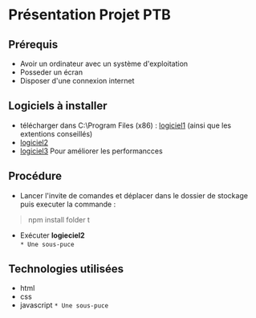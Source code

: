 # Présentation Projet PTB

## Prérequis
* Avoir un ordinateur avec un système d'exploitation
* Posseder un écran
* Disposer d'une connexion internet

## Logiciels à installer
* télécharger dans C:\Program Files (x86) : [logiciel1](http://www.simplonline.com)
(ainsi que les extentions conseillés)
* [logiciel2](https://docs.github.com/en/get-started/writing-on-github/getting-started-with-writing-and-formatting-on-github/basic-writing-and-formatting-syntax)
* [logiciel3](https://www.google.com/url?sa=t&rct=j&q=&esrc=s&source=web&cd=&cad=rja&uact=8&ved=2ahUKEwiCzfXssPb5AhUFOnoKHT0YC9MQyCl6BAgQEAM&url=https%3A%2F%2Fwww.youtube.com%2Fwatch%3Fv%3DdQw4w9WgXcQ&usg=AOvVaw0aHtehaphMhOCAkCydRLZU) Pour améliorer les performancces

## Procédure
* Lancer l'invite de comandes et déplacer dans le dossier de stockage puis executer la commande :  

>npm install folder t

* Exécuter __logieciel2__  
    `* Une sous-puce`


## Technologies utilisées
- html
- css
- javascript
`* Une sous-puce`

